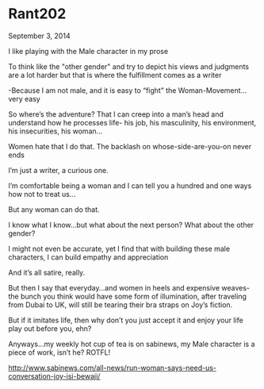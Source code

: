 # Rant202


September 3, 2014

I like playing with the Male character in my prose

To think like the "other gender" and try to depict his views and judgments are a lot harder but that is where the fulfillment comes as a writer

-Because I am not male, and it is easy to “fight” the Woman-Movement… very easy

So where’s the adventure? That I can creep into a man’s head and understand how he processes life- his job, his masculinity, his environment, his insecurities, his woman…

Women hate that I do that. The backlash on whose-side-are-you-on never ends

I’m just a writer, a curious one. 

I’m comfortable being a woman and I can tell you a hundred and one ways how not to treat us…

But any woman can do that.

I know what I know…but what about the next person? What about the other gender?

I might not even be accurate, yet I find that with building these male characters, I can build empathy and appreciation

And it’s all satire, really.

But then I say that everyday…and women in heels and expensive weaves- the bunch you think would have some form of illumination, after traveling from Dubai to UK, will still be tearing their bra straps on Joy’s fiction.

But if it imitates life, then why don’t you just accept it and enjoy your life play out before you, ehn?

Anyways…my weekly hot cup of tea is on sabinews, my Male character is a piece of work, isn’t he? ROTFL!

http://www.sabinews.com/all-news/run-woman-says-need-us-conversation-joy-isi-bewaji/
